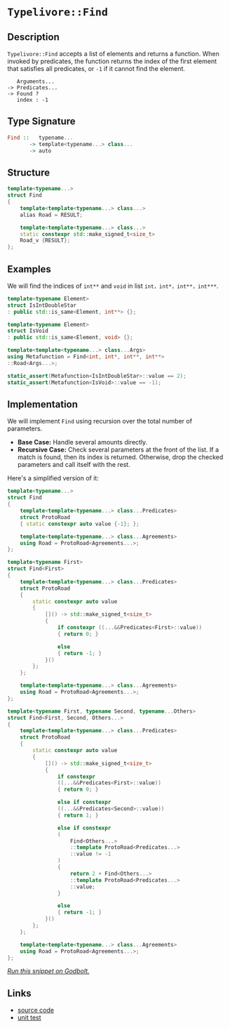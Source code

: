 <!-- Copyright 2024 Feng Mofan
SPDX-License-Identifier: Apache-2.0 -->

# `Typelivore::Find`

## Description

`Typelivore::Find` accepts a list of elements and returns a function.
When invoked by predicates, the function returns the index of the first element that satisfies all predicates, or `-1` if it cannot find the element.

<pre><code>   Arguments...
-> Predicates...
-> Found ?
   index : -1</code></pre>

## Type Signature

```Haskell
Find ::   typename...
       -> template<typename...> class...
       -> auto
```

## Structure

```C++
template<typename...>
struct Find
{
    template<template<typename...> class...>
    alias Road = RESULT;

    template<template<typename...> class...>
    static constexpr std::make_signed_t<size_t>
    Road_v {RESULT};
};
```

## Examples

We will find the indices of `int**` and `void` in list `int，int*，int**，int***`.

```C++
template<typename Element>
struct IsIntDoubleStar
: public std::is_same<Element, int**> {};

template<typename Element>
struct IsVoid
: public std::is_same<Element, void> {};

template<template<typename...> class...Args>
using Metafunction = Find<int, int*, int**, int**>
::Road<Args...>;

static_assert(Metafunction<IsIntDoubleStar>::value == 2);
static_assert(Metafunction<IsVoid>::value == -1);
```

## Implementation

We will implement `Find` using recursion over the total number of parameters.

- **Base Case:** Handle several amounts directly.
- **Recursive Case:** Check several parameters at the front of the list.
If a match is found, then its index is returned.
Otherwise, drop the checked parameters and call itself with the rest.

Here's a simplified version of it:

```C++
template<typename...>
struct Find
{
    template<template<typename...> class...Predicates>
    struct ProtoRoad
    { static constexpr auto value {-1}; };

    template<template<typename...> class...Agreements>
    using Road = ProtoRoad<Agreements...>;
};

template<typename First>
struct Find<First>
{
    template<template<typename...> class...Predicates>
    struct ProtoRoad
    {   
        static constexpr auto value 
        {
            []() -> std::make_signed_t<size_t>
            {
                if constexpr ((...&&Predicates<First>::value))
                { return 0; }

                else
                { return -1; }
            }()
        };
    };

    template<template<typename...> class...Agreements>
    using Road = ProtoRoad<Agreements...>;
};

template<typename First, typename Second, typename...Others>
struct Find<First, Second, Others...>
{
    template<template<typename...> class...Predicates>
    struct ProtoRoad
    {   
        static constexpr auto value 
        {
            []() -> std::make_signed_t<size_t>
            {
                if constexpr
                ((...&&Predicates<First>::value))
                { return 0; }

                else if constexpr
                ((...&&Predicates<Second>::value))
                { return 1; }

                else if constexpr
                (
                    Find<Others...>
                    ::template ProtoRoad<Predicates...>
                    ::value != -1
                )
                { 
                    return 2 + Find<Others...>
                    ::template ProtoRoad<Predicates...>
                    ::value; 
                }

                else
                { return -1; }
            }()
        };
    };

    template<template<typename...> class...Agreements>
    using Road = ProtoRoad<Agreements...>;
};
```

[*Run this snippet on Godbolt.*](https://godbolt.org/#z:OYLghAFBqd5QCxAYwPYBMCmBRdBLAF1QCcAaPECAMzwBtMA7AQwFtMQByARg9KtQYEAysib0QXACx8BBAKoBnTAAUAHpwAMvAFYTStJg1DIApACYAQuYukl9ZATwDKjdAGFUtAK4sGIAMykrgAyeAyYAHI%2BAEaYxCAA7NIADqgKhE4MHt6%2BAaSp6Y4CoeFRLLHxSbaY9kUMQgRMxATZPn6BdpgOmQ1NBCWRMXGJ0gqNza25HeP9YYPlw0kAlLaoXsTI7Bzm/mHI3lgA1Cb%2Bbl6OtIQAnifYJhoAgjt7B5jHp8hj6FhUt/dPjwImBYyQMQJObgIV2SjFYmAAdIi/o8xsQvA5DgAxMLof4mBJWR6HYmHIEgsGYCFk0FMcGnKEw5hsRHw26HfZMBQKFnKYiYfCiIEKZEPEmHVHogiHXmoIgAJVQTFxRJJ%2BIs4sajmQ7IEY0wqmSxEOTHOqEOADcxF43mqALRcfEAERO6qdLrxKuJ1IpVOBNLpkOhsOZSP82HZBi5LIewD5wMYBGFYf%2BYq86SMhwVSvejulxFlqCzuNOMbjbEE3NDd38hKeCWdNY9D29tMp9KDTLe2OIYxFEox2IYxbc3d7yceapTJJbAZnbcDjLhLLZHKjiN5/LwgswSbuno1aIxMvliuVotVBNV%2B7FY1pW51DD1BqNJqIFqtNuvF9rYt/qoArFY/6OhASyHLabJfCAIAsEwADWmAAPrpMA4ToIhBAQukABeSGYeO55/mKk5fkRJJ4FQD5PoahxQMuZgAGzmAxG4Cq2SYjngPb4dg0GWt4mBLEsU5kX%2BaqHHyBDrAwhwaC6xz1k2olETUSgicp34SZgUnEDJ9ryW6pG/k6oHqcRimNvubqWQChGkn6Pr0g5rZUh2S5VhGnKVvCpaYPGFYiqm6bAJmp45nmBZFhCvn%2BYmy7JjZ1m1v8c6uYubBYlxYykKSbkZUIXQCOgOUMsGCKIgA8gQCBxLu/z9lKg7DqOBA5QVaBDjlVU1T28V7nWP7Ts5s7DfOpWdn1nlrvCrFbuxgUkg1EUnkq6nicSZmLZq94ddRL6mu%2BAnHEZJF2WRJiARdIFgRBYYaug0GwQhyF4Kh/IYVheC4R9BEaQpg1/cSFFUUCz60RA9FMYxs3bhxLW3HxH5CZtyniZJ0myQZikTkZZGqW8wO7aDNF0UijHMTD82nO1RUIyA/HWsjuNEWj2kYw6NYKc6ONnRp%2BOHITurE8QKOiRAot/U1ELdbVfUSxp0FzsthanhClNCnLzPKYjR1gGAJy5vpWu/sJxvma6ZtEejumHGYxyWJlQ7S9VstVvL2sgErx4q6tpzqzumu84Dhw69aBmWxt2O2cHxL4%2B7xmXtbekc66Ud/SZptB1z7pWRZyX7qlTnki57bpeVrJ3au3kxeWiYLcSaZhCFRbhd7UUlrGfm195fyJXnTYAPQAFQj6PY8D/8w8jwAKtgQjT6PE%2BPFPY/j02zwMPsXhHBC5x0NcIopaNaVlYc2D0LXfYEIeUoAJIKLfgiOms0T0L0IuPCAhzJF4r/3lBIA8AKGQnCCE59Yo5TCAQEebJJz9x5oXBcp9wGXwIkte%2BAA1VAeAzxfx/n/bUACgEgLYGAi%2BCYcrmmwcWcMcCGz52bMfIu/oxp5XLiuSM1diDADqo8RuGYACy2kmBUC8JvOo4UpanCgZAwQQ9ZHQPkQLORQ8RTQXbm4B43Ce4JQYbeLUiEvJxAIBAIRjRRHiMyBCe%2Bj8CDP1/m/cYdMGY2n8A2XMZhhI2X0VuQxXJjGmOERY7oAhrEKCwTg5xH4cwG3AlwLxFgOArFoJwf8vA/DcF4KgTgbhrDWHFGsDYNozD%2BB4KQAgmgkkrDgiAf8CR4T%2BAABwMQSP4FpGgmmtIAJyBBSRwSQvAWASA0BoUgGStCkGyRwXgCgQCjIqRwLQKw4CwBgIgEAawCA/1ahQCAaAQR0DiBEOEnBVDNNtAxSQhxgDIG1FIeEZheCbiIMQHBeh%2BCCBEGIdgUgZCCEUCodQiydB6AAO7ECYMkTgPBkmpPSZUyZnAKrnG2YcVAlEzkMQuVcm5dzJAPNoh4A59AjQ7HibwBZSzSAQCQPs5IhyyC7LpQykAwApBmD4HQIEPZKDRARdEMITQrjQt4AK5gxArgVWiNoLoCyyn7NrhVBgtBhXAtIFgaIXhgBuDELQWZmT1XAkMMAcQar8B8m6OaHcCL9RdHOFsMpUCagIsuNECFEqPBYARdfPAQyDVWuINENImBHRGqMJcIwlSVhUAMDwjBeBMCgoqoyEVfzhCiHEL8j58glBqARboLg%2BhjUoDyZYfQeBoizMgCsVAyQ6j6ttF8A2phLDWDMBM1AAbXlYCraBaotRMguCHJMPwhaQhzDKBUPQBQMgCBHdOtIs6GADEncMQtnQQn1BmPO9dNRZU9BmCuoY8R13bs8G0PQt5mhHoWCelYChCmbAkLCjgaSxkIqmYcTF2Lrm3MOPcu2EBcCEBIPbUpSwKVRpWDVJUww%2B01MkP4eEPSkgaEkGYSQDERn/gYl0/QnABmkCGaU%2BEDEuAMUaV0xp5H/ySC4P%2BHpDF31qqmTMuZ5So3UrWTSjZKLzjkEoMyklxy2CcCaCwc0CRbRME8hmLgXT4RcHhBM55JA3mFuzV8zN0hs0ArzWq3QHLwWQpFS%2Bt94yslIr41KdFxpiASakzJjkcmFNKY0IS1AxK4hgc8ZB4FyzaWefpSSgTeygssvE5J20zm2VdK4KMmgtBuWzIgHytVYqhWpoyxKqVMqHCpoVQmJVKqEUaq1Tq2gerU1YFguGrYEzzX7qtfqlTqg7VAlTU6vpEzXXuquJ6%2BrFLXl%2BrKQGoNShQ21ZNU3TjMamBxoTUmlNBrNMZp%2BTp2QemgUTMM0WyNLarBltdb2mtdbMgNqbW4g7baO1dpwda6t/b93OAgK4HdQQhw3qnYWmddR3u/cyF9tdT3N3vxaOe3Iu6B0CDB0Dk9tgz05FHQjvocPn2rHWE%2B%2BJ%2BHX3wpY5wOzDnpOyZCvJxTynaLAZeWB8lHH/PQcwLB%2BIfa%2BmEeIwptDCQGMJFaehzDdHmMds4Gx%2BZnGVnrM2ds0LQmjknI4OJy5hwWAKHNNqc0ZOKRjCefgF56m01afW2mrb%2Ba8jGahZkszeOhccGRVs84aLKIK6ucr1XFoNfsSlBAIlwXvM7H8BBunVKeMy8ZYJ8LJL6bIGSMkRC6uumIU1wQQx9nLmcqS7VXl/LBUSqy9nyV0rZUFc84q5VqqGuYE1dq3V%2Bqyk1eNaahrXEmvWrVba5A9rOuCGdWq3rQqBveuG6msbwbJv15m/5vgsbwmLeTYwVNq3vkSA2/83N22QW9OLddo7FaTuTLO7qTgA8oJb4sO2rJd2e3wHvXuzdQ73AQ%2BR%2BO0ox6F2FEyP9xddQ0dQ%2Be1uvo72N06hYcJ0X9T1/8H9L1D0QDb10cH1McflLdBdLMOBCdFcXc1d3chRPcqdQMyUA9KUqlSAYMsBmcX02cQAzAFN/B/B/x/w0N4sOl/AEgKMkDEVplbB2MCChJSAEMzBSMuB/BGJBCukyNGINAEgcd/ArdkC/MlkX1HlWDWNA9CCA10hnBJAgA%3D%3D%3D)

## Links

- [source code](../../../../conceptrodon/typelivore/find.hpp)
- [unit test](../../../../tests/unit/typelivore/find.test.hpp)
